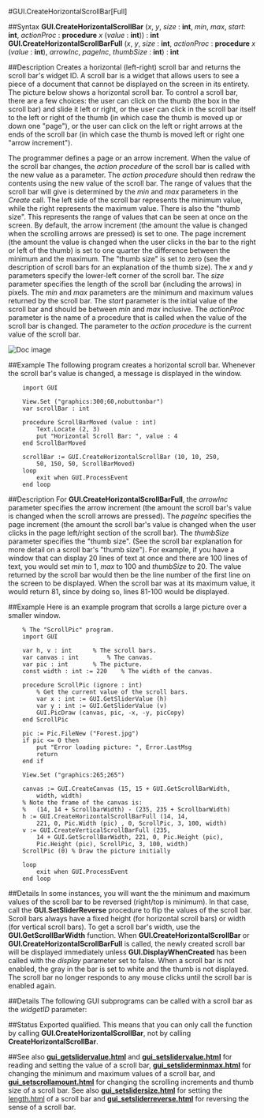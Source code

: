 
#GUI.CreateHorizontalScrollBar[Full]

##Syntax
**GUI.CreateHorizontalScrollBar** (_x_, _y_, _size_ : **int**,    _min_, _max_, _start_: **int**, _actionProc_ : **procedure** _x_ (_value_ : **int**)) : **int**
**GUI.CreateHorizontalScrollBarFull** (_x_, _y_, _size_ : **int**,    _actionProc_ : **procedure** _x_ (_value_ : **int**),    _arrowInc_, _pageInc_, _thumbSize_ : **int**) : **int**



##Description
Creates a horizontal (left-right) scroll bar and returns the scroll bar's widget ID. 
A scroll bar is a widget that allows users to see a piece of a document that cannot be displayed on the screen in its entirety. The picture below shows a horizontal scroll bar. To control a scroll bar, there are a few choices: the user can click on the thumb (the box in the scroll bar) and slide it left or right, or the user can click in the scroll bar itself to the left or right of the thumb (in which case the thumb is moved up or down one "page"), or the user can click on the left or right arrows at the ends of the scroll bar (in which case the thumb is moved left or right one "arrow increment"). 

The programmer defines a page or an arrow increment. When the value of the scroll bar changes, the _action procedure_ of the scroll bar is called with the new value as a parameter. The _action procedure_ should then redraw the contents using the new value of the scroll bar.
The range of values that the scroll bar will give is determined by the _min_ and _max_ parameters in the _Create_ call. The left side of the scroll bar represents the minimum value, while the right represents the maximum value. There is also the "thumb size". This represents the range of values that can be seen at once on the screen.
By default, the arrow increment (the amount the value is changed when the scrolling arrows are pressed) is set to one. The page increment (the amount the value is changed when the user clicks in the bar to the right or left of the thumb) is set to one quarter the difference between the minimum and the maximum. The "thumb size" is set to zero (see the description of scroll bars for an explanation of the thumb size).
The _x_ and _y_ parameters specify the lower-left corner of the scroll bar. The _size_ parameter specifies the length of the scroll bar (including the arrows) in pixels. The _min_ and _max_ parameters are the minimum and maximum values returned by the scroll bar. The _start_ parameter is the initial value of the scroll bar and should be between _min_ and _max_ inclusive. The _actionProc_ parameter is the name of a procedure that is called when the value of the scroll bar is changed. The parameter to the _action procedure_ is the current value of the scroll bar.

![Doc image](gui_createhorizontalscrollbar_full01.gif)


##Example
The following program creates a horizontal scroll bar. Whenever the scroll bar's value is changed, a message is displayed in the window.



        import GUI 
        
        View.Set ("graphics:300;60,nobuttonbar") 
        var scrollBar : int
        
        procedure ScrollBarMoved (value : int)
            Text.Locate (2, 3)
            put "Horizontal Scroll Bar: ", value : 4
        end ScrollBarMoved
        
        scrollBar := GUI.CreateHorizontalScrollBar (10, 10, 250,
            50, 150, 50, ScrollBarMoved)
        loop
            exit when GUI.ProcessEvent
        end loop
##Description
For **GUI.CreateHorizontalScrollBarFull**, the _arrowInc_ parameter specifies the arrow increment (the amount the scroll bar's value is changed when the scroll arrows are pressed). The _pageInc_ specifies the page increment (the amount the scroll bar's value is changed when the user clicks in the page left/right section of the scroll bar). The _thumbSize_ parameter specifies the "thumb size". (See the scroll bar explanation for more detail on a scroll bar's "thumb size").
For example, if you have a window that can display 20 lines of text at once and there are 100 lines of text, you would set _min_ to 1, _max_ to 100 and _thumbSize_ to 20. The value returned by the scroll bar would then be the line number of the first line on the screen to be displayed. When the scroll bar was at its maximum value, it would return 81, since by doing so, lines 81-100 would be displayed. 



##Example
Here is an example program that scrolls a large picture over a smaller window.



        % The "ScrollPic" program.
        import GUI
        
        var h, v : int      % The scroll bars.
        var canvas : int        % The canvas.
        var pic : int       % The picture.
        const width : int := 220    % The width of the canvas.
        
        procedure ScrollPic (ignore : int)
            % Get the current value of the scroll bars.
            var x : int := GUI.GetSliderValue (h)
            var y : int := GUI.GetSliderValue (v)
            GUI.PicDraw (canvas, pic, -x, -y, picCopy)
        end ScrollPic
        
        pic := Pic.FileNew ("Forest.jpg")
        if pic <= 0 then
            put "Error loading picture: ", Error.LastMsg
            return
        end if
        
        View.Set ("graphics:265;265")
        
        canvas := GUI.CreateCanvas (15, 15 + GUI.GetScrollBarWidth, 
            width, width)
        % Note the frame of the canvas is:
        %   (14, 14 + ScrollbarWidth) - (235, 235 + ScrollbarWidth)
        h := GUI.CreateHorizontalScrollBarFull (14, 14,
            221, 0, Pic.Width (pic) , 0, ScrollPic, 3, 100, width)
        v := GUI.CreateVerticalScrollBarFull (235, 
            14 + GUI.GetScrollBarWidth, 221, 0, Pic.Height (pic), 
            Pic.Height (pic), ScrollPic, 3, 100, width)
        ScrollPic (0) % Draw the picture initially

        loop
            exit when GUI.ProcessEvent
        end loop
##Details
In some instances, you will want the the minimum and maximum values of the scroll bar to be reversed (right/top is minimum). In that case, call the **GUI.SetSliderReverse** procedure to flip the values of the scroll bar.
Scroll bars always have a fixed height (for horizontal scroll bars) or width (for vertical scroll bars). To get a scroll bar's width, use the **GUI.GetScrollBarWidth** function. 
When **GUI.CreateHorizontalScrollBar** or **GUI.CreateHorizontalScrollBarFull** is called, the newly created scroll bar will be displayed immediately unless **GUI.DisplayWhenCreated** has been called with the _display_ parameter set to false. 
When a scroll bar is not enabled, the gray in the bar is set to white and the thumb is not displayed. The scroll bar no longer responds to any mouse clicks until the scroll bar is enabled again.



##Details
The following GUI subprograms can be called with a scroll bar as the _widgetID_ parameter:






##Status
Exported qualified.
This means that you can only call the function by calling **GUI.CreateHorizontalScrollBar**, not by calling **CreateHorizontalScrollBar**.



##See also
**[gui_getslidervalue.html](GUI.GetSliderValue)** and **[gui_setslidervalue.html](GUI.SetSliderValue)** for reading and setting the value of a scroll bar, **[gui_setsliderminmax.html](GUI.SetSliderMinMax)** for changing the minimum and maximum values of a scroll bar, and **[gui_setscrollamount.html](GUI.SetScrollAmount)** for changing the scrolling increments and thumb size of a scroll bar. See also **[gui_setslidersize.html](GUI.SetSliderSize)** for setting the [length.html](length) of a scroll bar and **[gui_setsliderreverse.html](GUI.SetSliderReverse)** for reversing the sense of a scroll bar.


